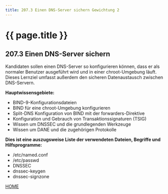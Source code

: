 ```yaml
---
title: 207.3 Einen DNS-Server sichern Gewichtung 2
---
```


# {{ page.title }}

## 207.3 Einen DNS-Server sichern

Kandidaten sollen einen DNS-Server so konfigurieren können, dass er als normaler Benutzer ausgeführt wird und in einer chroot-Umgebung läuft. Dieses Lernziel umfasst außerdem den sicheren Datenaustausch zwischen DNS-Servern.

**Hauptwissensgebiete:**
-   BIND-9-Konfigurationsdateien
-   BIND für eine chroot-Umgebung konfigurieren
-   Split-DNS Konfiguration von BIND mit der forwarders-Direktive
-   Konfiguration und Gebrauch von Transaktionssignaturen (TSIG)
-   Wissen um DNSSEC und die grundlegenden Werkzeuge
-   Wissen um DANE und die zugehörigen Protokolle

**Dies ist eine auszugsweise Liste der verwendeten Dateien, Begriffe und
Hilfsprogramme:**
-   /etc/named.conf
-   /etc/passwd
-   DNSSEC
-   dnssec-keygen
-   dnssec-signzone

[HOME](./)
